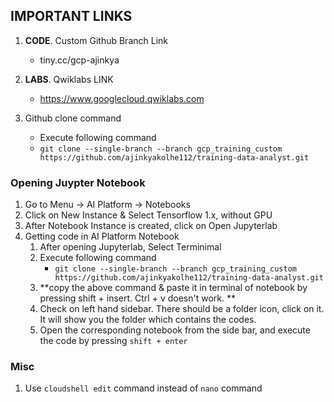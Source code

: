 ## IMPORTANT LINKS
1. **CODE**. Custom Github Branch Link
    - tiny.cc/gcp-ajinkya
2. **LABS**. Qwiklabs LINK
    - https://www.googlecloud.qwiklabs.com

3. Github clone command
    - Execute following command 
    - `git clone --single-branch --branch gcp_training_custom https://github.com/ajinkyakolhe112/training-data-analyst.git`

### Opening Juypter Notebook
1. Go to Menu -> AI Platform -> Notebooks
2. Click on New Instance & Select Tensorflow 1.x, without GPU
3. After Notebook Instance is created, click on Open Jupyterlab
4. Getting code in AI Platform Notebook
    1. After opening Jupyterlab, Select Terminimal 
    1. Execute following command 
        - `git clone --single-branch --branch gcp_training_custom https://github.com/ajinkyakolhe112/training-data-analyst.git`
    1. **copy the above command & paste it in terminal of notebook by pressing shift + insert. Ctrl + v doesn't work. **
    1. Check on left hand sidebar. There should be a folder icon, click on it. It will show you the folder which contains the codes. 
    1. Open the corresponding notebook from the side bar, and execute the code by pressing `shift + enter` 



### Misc
1. Use `cloudshell edit` command instead of `nano` command